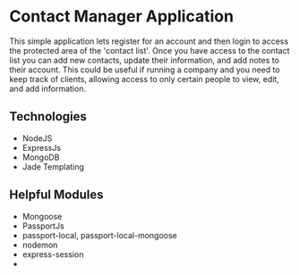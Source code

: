 Contact Manager Application
===========================

This simple application lets register for an account and then login to access the protected area of the 'contact list'. Once you have access to the contact list you can add new contacts, update their information, and add notes to their account. This could be useful if running a company and you need to keep track of clients, allowing access to only certain people to view, edit, and add information.

## Technologies

* NodeJS
* ExpressJs
* MongoDB
* Jade Templating

## Helpful Modules

* Mongoose
* PassportJs
* passport-local, passport-local-mongoose
* nodemon
* express-session
* 
